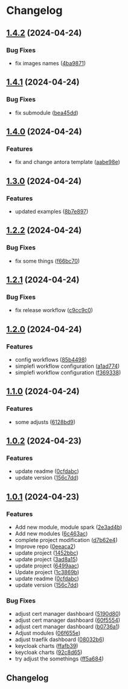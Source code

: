 # Changelog

## [1.4.2](https://github.com/GersonRS/modern-gitops-stack/compare/v1.4.1...v1.4.2) (2024-04-24)


### Bug Fixes

* fix images names ([4ba9871](https://github.com/GersonRS/modern-gitops-stack/commit/4ba9871b065f214845b3ff26c334f898bb4f78a3))

## [1.4.1](https://github.com/GersonRS/modern-gitops-stack/compare/v1.4.0...v1.4.1) (2024-04-24)


### Bug Fixes

* fix submodule ([bea45dd](https://github.com/GersonRS/modern-gitops-stack/commit/bea45ddce511dd9d686a97dd25faa2d014044585))

## [1.4.0](https://github.com/GersonRS/modern-gitops-stack/compare/v1.3.0...v1.4.0) (2024-04-24)


### Features

* fix and change antora template ([aabe98e](https://github.com/GersonRS/modern-gitops-stack/commit/aabe98e626d5ec1d768cd4ee2cf9100f315cd269))

## [1.3.0](https://github.com/GersonRS/modern-gitops-stack/compare/v1.2.2...v1.3.0) (2024-04-24)


### Features

* updated examples ([8b7e897](https://github.com/GersonRS/modern-gitops-stack/commit/8b7e8976f032b304553c9c03510a7dea4836d163))

## [1.2.2](https://github.com/GersonRS/modern-gitops-stack/compare/v1.2.1...v1.2.2) (2024-04-24)


### Bug Fixes

* fix some things ([f66bc70](https://github.com/GersonRS/modern-gitops-stack/commit/f66bc70b76fe8234cfdd647b217e18560c1497d0))

## [1.2.1](https://github.com/GersonRS/modern-gitops-stack/compare/v1.2.0...v1.2.1) (2024-04-24)


### Bug Fixes

* fix release workflow ([c9cc9c0](https://github.com/GersonRS/modern-gitops-stack/commit/c9cc9c00d86d8879d02303a9f7d0a5c30db2913b))

## [1.2.0](https://github.com/GersonRS/modern-gitops-stack/compare/v1.1.0...v1.2.0) (2024-04-24)


### Features

* config workflows ([85b4498](https://github.com/GersonRS/modern-gitops-stack/commit/85b44980cd43efbe595697555869ff4ae0152e90))
* simplefi workflow configuration ([a1ad774](https://github.com/GersonRS/modern-gitops-stack/commit/a1ad77407844091b74997b59247b2bf5c6e4426d))
* simplefi workflow configuration ([f369338](https://github.com/GersonRS/modern-gitops-stack/commit/f36933834eb7e7d464636684ed7d0b698bdeb4f3))

## [1.1.0](https://github.com/GersonRS/modern-gitops-stack/compare/v1.0.2...v1.1.0) (2024-04-24)


### Features

* some adjusts ([6128bd9](https://github.com/GersonRS/modern-gitops-stack/commit/6128bd9e753f4faa6d59a28cc285c0156944bdd6))

## [1.0.2](https://github.com/GersonRS/modern-gitops-stack/compare/v1.0.1...v1.0.2) (2024-04-23)


### Features

* update readme ([0cfdabc](https://github.com/GersonRS/modern-gitops-stack/commit/0cfdabc3dd75f450a440ffaf6e938b0686a2fcf1))
* update version ([156c7dd](https://github.com/GersonRS/modern-gitops-stack/commit/156c7ddbf6ec9aca772fca7539fcd8959080825f))

## [1.0.1](https://github.com/GersonRS/modern-gitops-stack/compare/v1.0.0...v1.0.1) (2024-04-23)


### Features

* Add new module, module spark ([2e3ad4b](https://github.com/GersonRS/modern-gitops-stack/commit/2e3ad4ba0e69600ac4213f4fef87200814a3884b))
* Add new modules ([6c463ac](https://github.com/GersonRS/modern-gitops-stack/commit/6c463ac7e1e61e1beeed4d7439687b07af5c65a6))
* complete project modification ([d7b62e4](https://github.com/GersonRS/modern-gitops-stack/commit/d7b62e44fea442c039a960f75f6217b9a481b955))
* Improve repo ([0eeaca2](https://github.com/GersonRS/modern-gitops-stack/commit/0eeaca2091bb9bd031cc5650f474174d1311f4f4))
* update project ([1452bbc](https://github.com/GersonRS/modern-gitops-stack/commit/1452bbcbf42fd3d2ebbae4e3446d73892eb5c3c0))
* update project ([3ad8a15](https://github.com/GersonRS/modern-gitops-stack/commit/3ad8a1572fd7e0bf85adc51b1d4c4623bf26d3ef))
* update project ([6499aac](https://github.com/GersonRS/modern-gitops-stack/commit/6499aace7dcaf7a936d08ebfced31cbb9d011ee5))
* Update project ([1c3869b](https://github.com/GersonRS/modern-gitops-stack/commit/1c3869b87b98ef3b73abbf20e8c91d08a5cc6c0d))
* update readme ([0cfdabc](https://github.com/GersonRS/modern-gitops-stack/commit/0cfdabc3dd75f450a440ffaf6e938b0686a2fcf1))
* update version ([156c7dd](https://github.com/GersonRS/modern-gitops-stack/commit/156c7ddbf6ec9aca772fca7539fcd8959080825f))


### Bug Fixes

* adjust cert manager dashboard ([5190d80](https://github.com/GersonRS/modern-gitops-stack/commit/5190d8016a89366e3a259630a455bd6d03387e50))
* adjust cert manager dashboard ([60f5554](https://github.com/GersonRS/modern-gitops-stack/commit/60f5554362340711117ba0f043c0a8d18f7293c2))
* adjust cert manager dashboard ([b0736a1](https://github.com/GersonRS/modern-gitops-stack/commit/b0736a109e30026ca5ac9112fac239894ed06101))
* Adjust modules ([06f655e](https://github.com/GersonRS/modern-gitops-stack/commit/06f655ebb7f36913514364b79dcdc5a3f650599f))
* adjust traefik dashboard ([08032b6](https://github.com/GersonRS/modern-gitops-stack/commit/08032b6c318c70005632a8b4ea7b75e05dcdcd41))
* keycloak charts ([ffafb39](https://github.com/GersonRS/modern-gitops-stack/commit/ffafb3977f7d3d08dcec749864cea542d77652a4))
* keycloak charts ([92c8d65](https://github.com/GersonRS/modern-gitops-stack/commit/92c8d65fef29295399453003c2ad671d0ec6d637))
* try adjust the somethings ([ff5a684](https://github.com/GersonRS/modern-gitops-stack/commit/ff5a6844b80670937ba8dd8665d71beabdccf10f))

## Changelog
